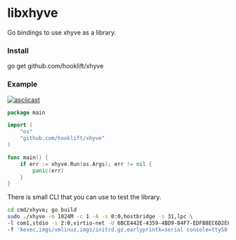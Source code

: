 # libxhyve
Go bindings to use xhyve as a library.

### Install
go get github.com/hooklift/xhyve

### Example

[![asciicast](https://asciinema.org/a/bkxdrtso1cod53p5qzbypm4vs.png)](https://asciinema.org/a/bkxdrtso1cod53p5qzbypm4vs)

```go
package main

import (
	"os"
	"github.com/hooklift/xhyve"
)

func main() {
	if err := xhyve.Run(os.Args); err != nil {
		panic(err)
	}
}
```

There is small CLI that you can use to test the library.

```bash
cd cmd/xhyve; go build
sudo ./xhyve -m 1024M -c 1 -A -s 0:0,hostbridge -s 31,lpc \
-l com1,stdio -s 2:0,virtio-net -U 6BCE442E-4359-4BD9-84F7-EDFB8EC6D2EF \
-f 'kexec,imgs/vmlinuz,imgs/initrd.gz,earlyprintk=serial console=ttyS0'
```
